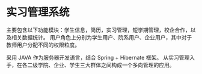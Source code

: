 # 实习管理系统

主要包含以下功能模块：学生信息，简历，实习管理，短学期管理，校企合作，以及相关数据统计。
用户角色上分别为学生用户、院系用户、企业用户，其中对于教师用户分配不同的权限粒度。

采用 JAVA 作为服务器开发语言，结合 Spring + Hibernate 框架。
从实习管理入手，在各二级学院、企业、学生三大群体之间构成一个多向管理的应用。
